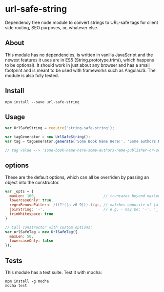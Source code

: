 # url-safe-string

Dependency free node module to convert strings to URL-safe tags for client side routing, SEO purposes, or, whatever else.

## About

This module has no dependencies, is written in vanilla JavaScript and the newest features it uses are in ES5 (String.prototype.trim(), which happens to be optional). It should work in just about any browser and has a small
footprint and is meant to be used with frameworks such as AngularJS. The module is also fully tested.


## Install

```
npm install --save url-safe-string
```

## Usage

```javascript
var UrlSafeString = require('string-safe-string');

var tagGenerator = new UrlSafeString();
var tag = tagGenerator.generate('Some Book Name Here!', 'Some authors Name', 'Publisher or something...');

// tag value --> 'some-book-name-here-some-authors-name-publisher-or-something'

```

## options

These are the default options, which can all be overriden by passing an object into the constructor.

```javascript
var _opts = {
  maxLen: 100,                               // truncates beyond maxLen
  lowercaseOnly: true,
  regexRemovePattern: /((?!([a-z0-9])).)/gi, // matches opposite of [a-z0-9]
  joinString: '-',                           // e.g. - may be: '-', '_', '#'
  trimWhitespace: true
}

// Call constructor with custom options:
var urlSafeTag = new UrlSafeTag({
  maxLen: 50,
  lowercaseOnly: false
});

```

## Tests

This module has a test suite. Test it with mocha:

```
npm install -g mocha
mocha test
```
